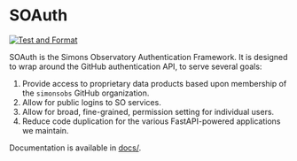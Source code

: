 SOAuth
======

[![Test and Format](https://github.com/simonsobs/soauth/actions/workflows/pytest.yml/badge.svg)](https://github.com/simonsobs/soauth/actions/workflows/pytest.yml)

SOAuth is the Simons Observatory Authentication Framework. It is designed to wrap around
the GitHub authentication API, to serve several goals:

1. Provide access to proprietary data products based upon membership of the `simonsobs`
   GitHub organization.
2. Allow for public logins to SO services.
3. Allow for broad, fine-grained, permission setting for individual users.
4. Reduce code duplication for the various FastAPI-powered applications we maintain.

Documentation is available in [docs/](docs/README.md).
